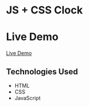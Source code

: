 # **JS + CSS Clock**

# **Live Demo**
[Live Demo](https://elliotkim916.github.io/CSS_JS_Clock/index.html)

## **Technologies Used**
* HTML
* CSS
* JavaScript


